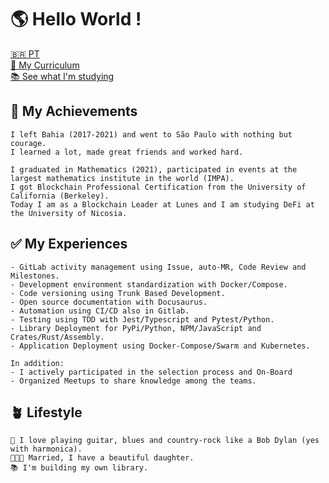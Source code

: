 # 🌎 Hello World !

[🇧🇷 PT](README-pt.md)<br>
[📃 My Curriculum](https://github.com/olivmath/olivmath/raw/main/cv/cv-en.pdf)<br>
[📚 See what I'm studying](https://olivmath.notion.site/Academy-7f504a2c21c647309b70f3a8b96b9845)

## 🏁 My Achievements

```
I left Bahia (2017-2021) and went to São Paulo with nothing but courage.
I learned a lot, made great friends and worked hard.

I graduated in Mathematics (2021), participated in events at the largest mathematics institute in the world (IMPA).
I got Blockchain Professional Certification from the University of California (Berkeley).
Today I am as a Blockchain Leader at Lunes and I am studying DeFi at the University of Nicosia.
```

## ✅ My Experiences

```
- GitLab activity management using Issue, auto-MR, Code Review and Milestones.
- Development environment standardization with Docker/Compose.
- Code versioning using Trunk Based Development.
- Open source documentation with Docusaurus.
- Automation using CI/CD also in Gitlab.
- Testing using TDD with Jest/Typescript and Pytest/Python.
- Library Deployment for PyPi/Python, NPM/JavaScript and Crates/Rust/Assembly.
- Application Deployment using Docker-Compose/Swarm and Kubernetes.

In addition:
- I actively participated in the selection process and On-Board
- Organized Meetups to share knowledge among the teams.
```

## 🪴 Lifestyle

```
🎸 I love playing guitar, blues and country-rock like a Bob Dylan (yes with harmonica).
👨‍👩‍👧 Married, I have a beautiful daughter.
📚 I'm building my own library.
```
